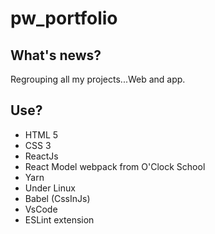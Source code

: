 # pw_portfolio

## What's news?
Regrouping all my projects...Web and app.

## Use?
- HTML 5
- CSS 3
- ReactJs
- React Model webpack from O'Clock School
- Yarn
- Under Linux
- Babel (CssInJs)
- VsCode
- ESLint extension